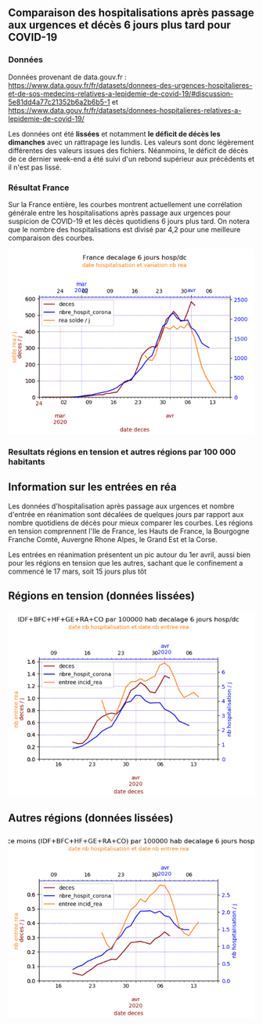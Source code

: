 ## Comparaison des hospitalisations après passage aux urgences et décès 6 jours plus tard pour COVID-19

### Données
Données provenant de data.gouv.fr :
https://www.data.gouv.fr/fr/datasets/donnees-des-urgences-hospitalieres-et-de-sos-medecins-relatives-a-lepidemie-de-covid-19/#discussion-5e81dd4a77c21352b6a2b6b5-1 
et https://www.data.gouv.fr/fr/datasets/donnees-hospitalieres-relatives-a-lepidemie-de-covid-19/

Les données ont été **lissées** et notamment **le déficit de décès les dimanches** avec un rattrapage les lundis. 
Les valeurs sont donc légèrement différentes des valeurs issues des fichiers.
Néanmoins, le déficit de décès de ce dernier week-end a été suivi d'un rebond supérieur aux précédents et il n'est pas lissé.

### Résultat France
Sur la France entière, les courbes montrent actuellement une corrélation générale entre les hospitalisations après passage aux urgences pour suspicion de COVID-19 et les décès quotidiens 6 jours plus tard.
On notera que le nombre des hospitalisations est divisé par 4,2 pour une meilleure comparaison des courbes.

![](Images/Covid19FranceHospDc.png)

### Resultats régions en tension et autres régions par 100 000 habitants
## Information sur les entrées en réa

Les données d'hospitalisation après passage aux urgences et nombre d'entrée en réanimation sont décalées de quelques jours par rapport aux nombre quotidiens de décès pour mieux comparer les courbes.
Les régions en tension comprennent l'Ile de France, les Hauts de France, la Bourgogne Franche Comté, Auvergne Rhone Alpes, le Grand Est et la Corse.

Les entrées en réanimation présentent un pic autour du 1er avril, aussi bien pour les régions en tension que les autres, sachant que le confinement a commencé le 17 mars, soit 15 jours plus tôt

## Régions en tension (données lissées)
![](Images/huR112732448494dc_100000.png)

## Autres régions (données lissées)
![](Images/huR24285253757693dc_100000.png)
